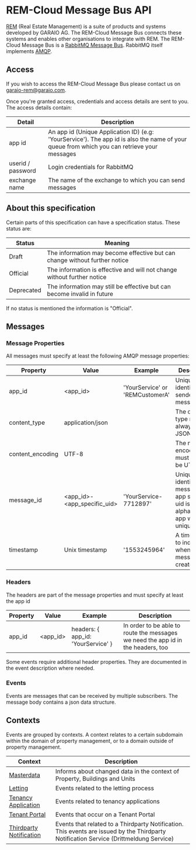 ﻿# REM-Cloud Message Bus API
[REM](https://www.garaio-rem.ch/) (Real Estate Management) is a suite of products and systems developed by GARAIO AG. The REM-Cloud Message Bus connects
these systems and enables other organisations to integrate with REM. The REM-Cloud Message Bus is a [RabbitMQ Message Bus](https://www.rabbitmq.com/).
RabbitMQ itself implements [AMQP](https://www.amqp.org/).
## Access
If you wish to access the REM-Cloud Message Bus please contact us on [garaio-rem@garaio.com](mailto:youraddress@ucsc.edu).

Once you're granted access, credentials and access details are sent to you. The access details contain:

Detail | Description
---|---
app id | An app id (Unique Application ID) (e.g: 'YourService'). The app id is also the name of your queue from which you can retrieve your messages
userid / password | Login  credentials for RabbitMQ
exchange name | The name of the exchange to which you can send messages

## About this specification
Certain parts of this specification can have a specification status. These status are:

Status | Meaning
---|---
Draft| The information may become effective but can change without further notice|
Official| The information is effective and will not change without further notice|
Deprecated| The information may still be effective but can become invalid in future|

If no status is mentioned the information is "Official".

## Messages
### Message Properties

All messages must specify at least the following AMQP message properties:

Property | Value | Example | Description
---|---|---|---
app_id| \<app_id> | 'YourService' or 'REMCustomerA'  | Uniquely identifies the sender of a message
content_type| application/json || The content type must always be JSON |
content_encoding | UTF-8 || The message encoding must always be UTF-8 |
message_id | \<app_id>-\<app_specific_uid>| 'YourService-7712897' | Uniquely identifies a message. The app specific uid is an alphanumeric, app wide unique key
timestamp | Unix timestamp | '1553245964' | A timestamp to indicate when the message was created

### Headers

The headers are part of the message properties and must specify at least the app id

Property | Value | Example | Description
---|---|---|---
app_id | \<app_id> | headers: { app_id: 'YourService' }  | In order to be able to route the messages we need the app id in the headers, too

Some events require additional header properties. They are documented in the event description where needed.

### Events

Events are messages that can be received by multiple subscribers. The message body contains a json data structure.  

## Contexts
Events are grouped by contexts. A context relates to a certain subdomain within the domain of property management,
or to a domain outside of property management.

Context | Description
---|---
[Masterdata](masterdata_context.md)| Informs about changed data in the context of Property, Buildings and Units 
[Letting](letting_context.md)| Events related to the letting process 
[Tenancy Application](tenancy_application_context.md)| Events related to tenancy applications
[Tenant Portal](tenant_portal.md)| Events that occur on a Tenant Portal 
[Thirdparty Notification](thirdparty_notification.md) | Events that related to a Thirdparty Notification. This events are issued by the Thirdparty Notification Service (Drittmeldung Service)


